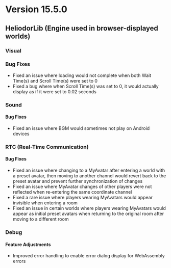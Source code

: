 # Version 15.5.0

## HeliodorLib (Engine used in browser-displayed worlds)

### Visual
### Bug Fixes
- Fixed an issue where loading would not complete when both Wait Time(s) and Scroll Time(s) were set to 0
- Fixed a bug where when Scroll Time(s) was set to 0, it would actually display as if it were set to 0.02 seconds

### Sound
#### Bug Fixes
- Fixed an issue where BGM would sometimes not play on Android devices

### RTC (Real-Time Communication)
#### Bug Fixes
- Fixed an issue where changing to a MyAvatar after entering a world with a preset avatar, then moving to another channel would revert back to the preset avatar and prevent further synchronization of changes
- Fixed an issue where MyAvatar changes of other players were not reflected when re-entering the same coordinate channel
- Fixed a rare issue where players wearing MyAvatars would appear invisible when entering a room
- Fixed an issue in certain worlds where players wearing MyAvatars would appear as initial preset avatars when returning to the original room after moving to a different room

### Debug
#### Feature Adjustments
- Improved error handling to enable error dialog display for WebAssembly errors
